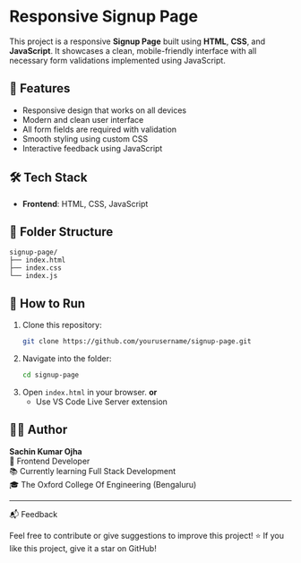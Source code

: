 # Responsive Signup Page

This project is a responsive **Signup Page** built using **HTML**, **CSS**, and **JavaScript**. It showcases a clean, mobile-friendly interface with all necessary form validations implemented using JavaScript.

## 🚀 Features

- Responsive design that works on all devices
- Modern and clean user interface
- All form fields are required with validation
- Smooth styling using custom CSS
- Interactive feedback using JavaScript


## 🛠️ Tech Stack

- **Frontend**: HTML, CSS, JavaScript

## 📂 Folder Structure

```
signup-page/
├── index.html
├── index.css
└── index.js
```

## 🧪 How to Run

1. Clone this repository:
   ```bash
   git clone https://github.com/yourusername/signup-page.git
   ```
2. Navigate into the folder:
   ```bash
   cd signup-page
   ```
3. Open `index.html` in your browser.
       **or**  
   - Use VS Code Live Server extension

## 👨‍💻 Author

**Sachin Kumar Ojha**  
💼 Frontend Developer  
📚 Currently learning Full Stack Development  
🎓 The Oxford College Of Engineering (Bengaluru)

---
📬 Feedback

Feel free to contribute or give suggestions to improve this project!
⭐ If you like this project, give it a star on GitHub!

